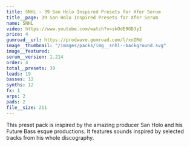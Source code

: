 ```yaml
---
title: SNHL - 39 San Holo Inspired Presets for Xfer Serum
title__page: 39 San Holo Inspired Presets for Xfer Serum
name: SNHL
video: https://www.youtube.com/watch?v=skOdE9OD3yI
price: 4
gumroad__url: https://prodwave.gumroad.com/l/xnIRd
image__thumbnail: "/images/packs/img__snhl--background.svg"
image__featured:
serum__version: 1.214
order: 4
total__presets: 39
leads: 19
basses: 12
synths: 12
fx: 1
arps: 2
pads: 2
file__size: 211
---
```


This preset pack is inspired by the amazing producer San Holo and his Future Bass esque productions. It features sounds inspired by selected tracks from his whole discography.
